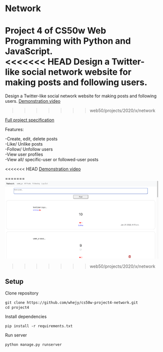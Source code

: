 # Network

Project 4 of CS50w Web Programming with Python and JavaScript.\
<<<<<<< HEAD
Design a Twitter-like social network website for making posts and following users.
=======
Design a Twitter-like social network website for making posts and following users. [Demonstration video](https://youtu.be/XgmpUVYpxCI)
>>>>>>> web50/projects/2020/x/network

[Full project specification](https://cs50.harvard.edu/web/2020/projects/4/network/)

Features:

-Create, edit, delete posts\
-Like/ Unlike posts\
-Follow/ Unfollow users\
-View user profiles\
-View all/ specific-user or followed-user posts

<<<<<<< HEAD
[Demonstration video](https://youtu.be/XgmpUVYpxCI)

=======
![](screenshots/home.png)
>>>>>>> web50/projects/2020/x/network

## Setup

Clone repository

```
git clone https://github.com/whejy/cs50w-project4-network.git
cd project4
```

Install dependencies

```
pip install -r requirements.txt
```

Run server

```
python manage.py runserver
```
